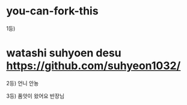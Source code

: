 # you-can-fork-this

1등) 
# watashi suhyoen desu https://github.com/suhyeon1032/

2등)
언니 안뇽

3등)
품앗이 왔어요 반장님
